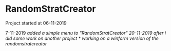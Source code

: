 # RandomStratCreator
Project started at 06-11-2019

7-11-2019 *added a simple menu to "RandomStratCreator"
20-11-2019 after i did some work on another project * working on a winform version of the randomstratcreator*

